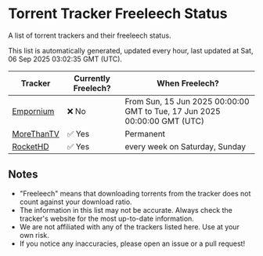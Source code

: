 
# Torrent Tracker Freeleech Status

A list of torrent trackers and their freeleech status.

This list is automatically generated, updated every hour, last updated at Sat, 06 Sep 2025 03:02:35 GMT (UTC).

| Tracker | Currently Freelech? | When Freelech? |
|---------|---------------------|----------------|
| [Empornium](https://empornium.is) | ❌ No | From Sun, 15 Jun 2025 00:00:00 GMT to Tue, 17 Jun 2025 00:00:00 GMT (UTC) |
| [MoreThanTV](https://morethantv.me) | ✅ Yes | Permanent |
| [RocketHD](https://rocket-hd.cc) | ✅ Yes | every week on Saturday, Sunday |

## Notes

- "Freeleech" means that downloading torrents from the tracker does not count against your download ratio.
- The information in this list may not be accurate. Always check the tracker's website for the most up-to-date information.
- We are not affiliated with any of the trackers listed here. Use at your own risk.
- If you notice any inaccuracies, please open an issue or a pull request!

